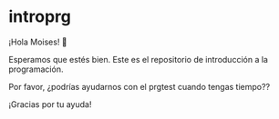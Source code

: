 # introprg

¡Hola Moises! 👋

Esperamos que estés bien. Este es el repositorio de introducción a la programación.

Por favor, ¿podrías ayudarnos con el prgtest cuando tengas tiempo??

¡Gracias por tu ayuda!
